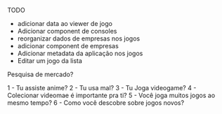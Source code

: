 TODO

-   adicionar data ao viewer de jogo
-   Adicionar component de consoles
-   reorganizar dados de empresas nos jogos
-   adicionar component de empresas
-   Adicionar metadata da aplicação nos jogos
-   Editar um jogo da lista

Pesquisa de mercado?

1 - Tu assiste anime?
2 - Tu usa mal?
3 - Tu Joga videogame?
4 - Colecionar videomae é importante pra ti?
5 - Você joga muitos jogos ao mesmo tempo?
6 - Como você descobre sobre jogos novos?

